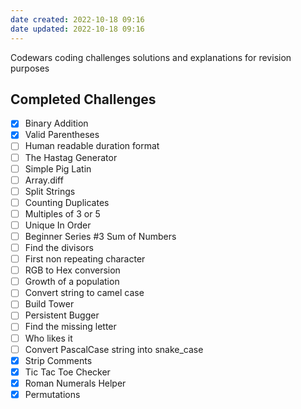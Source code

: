 ```yaml
---
date created: 2022-10-18 09:16
date updated: 2022-10-18 09:16
---
```


Codewars coding challenges solutions and explanations for revision purposes

## Completed Challenges

- [x] Binary Addition
- [x] Valid Parentheses
- [ ] Human readable duration format
- [ ] The Hastag Generator
- [ ] Simple Pig Latin
- [ ] Array.diff
- [ ] Split Strings
- [ ] Counting Duplicates
- [ ] Multiples of 3 or 5
- [ ] Unique In Order
- [ ] Beginner Series #3 Sum of Numbers
- [ ] Find the divisors
- [ ] First non repeating character
- [ ] RGB to Hex conversion
- [ ] Growth of a population
- [ ] Convert string to camel case
- [ ] Build Tower
- [ ] Persistent Bugger
- [ ] Find the missing letter
- [ ] Who likes it
- [ ] Convert PascalCase string into snake_case
- [x] Strip Comments
- [x] Tic Tac Toe Checker
- [x] Roman Numerals Helper
- [x] Permutations
